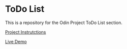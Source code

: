 # ToDo List

This is a repository for the Odin Project ToDo List section.

[Project Instrutctions](https://www.theodinproject.com/lessons/node-path-javascript-todo-list)

[Live Demo](https://quackbear57.github.io/odin-todo-list/)